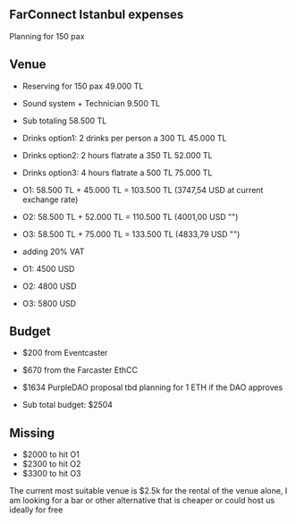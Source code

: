 ## FarConnect Istanbul expenses
Planning for 150 pax

## Venue
- Reserving for 150 pax 49.000 TL
- Sound system + Technician 9.500 TL
- Sub totaling 58.500 TL
- Drinks option1: 2 drinks per person a 300 TL 45.000 TL
- Drinks option2: 2 hours flatrate a 350 TL 52.000 TL
- Drinks option3: 4 hours flatrate a 500 TL 75.000 TL
- O1: 58.500 TL + 45.000 TL = 103.500 TL (3747,54 USD at current exchange rate)
- O2: 58.500 TL + 52.000 TL = 110.500 TL (4001,00 USD "")
- O3: 58.500 TL + 75.000 TL = 133.500 TL (4833,79 USD "")

- adding 20% VAT
- O1: 4500 USD
- O2: 4800 USD
- O3: 5800 USD

## Budget
- $200 from Eventcaster
- $670 from the Farcaster EthCC
- $1634 PurpleDAO proposal tbd planning for 1 ETH if the DAO approves
  
- Sub total budget: $2504

## Missing
- $2000 to hit O1
- $2300 to hit O2
- $3300 to hit O3

The current most suitable venue is $2.5k for the rental of the venue alone, I am looking for a bar or other alternative that is cheaper or could host us ideally for free

